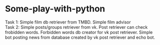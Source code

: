# Some-play-with-python
Task 1:
  Simple film db retriever from TMBD.
  Simple film advisor
<br/>Task 2:
  Simple posts/groups retriever from vk. Post retriever can check frobidden words.
  Forbidden words db creator for vk post retriever.
  Simple bot posting news from database created by vk post retriever and echo bot.
